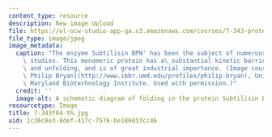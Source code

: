 ```yaml
---
content_type: resource
description: New image Upload
file: https://ol-ocw-studio-app-qa.s3.amazonaws.com/courses/7-343-protein-folding-misfolding-and-human-disease-fall-2004/1c36c8e38def417c7576be186653cc46_7-343f04-th.jpg
file_type: image/jpeg
image_metadata:
  caption: "The enzyme Subtilisin BPN' has been the subject of numerous protein engineering\
    \ studies. This monomeric protein has a\_substantial kinetic barrier to folding\
    \ and unfolding, and is of great industrial importance. (Image courtesy of [Dr.\
    \ Philip Bryan](http://www.ibbr.umd.edu/profiles/philip-bryan), University of\
    \ Maryland Biotechnology Institute. Used with permission.)"
  credit: ''
  image-alt: A schematic diagram of folding in the protein Subtilisin BPN'.
resourcetype: Image
title: 7-343f04-th.jpg
uid: 1c36c8e3-8def-417c-7576-be186653cc46
---
```

